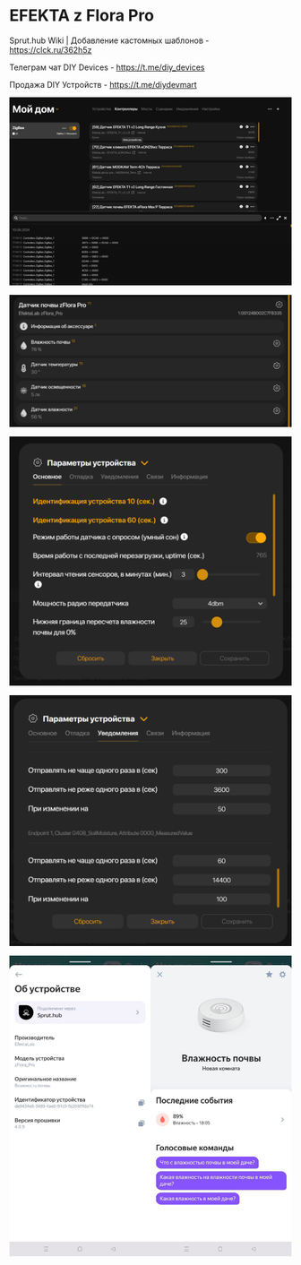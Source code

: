 # EFEKTA z Flora Pro

Sprut.hub Wiki | Добавление кастомных шаблонов - https://clck.ru/362h5z

Телеграм чат DIY Devices - https://t.me/diy_devices

Продажа DIY Устройств - https://t.me/diydevmart

![EFEKTA zFlora Pro](https://raw.githubusercontent.com/smartboxchannel/EFEKTA-zFlora-Pro/main/Images/05.gif) 

![EFEKTA zFlora Pro](https://raw.githubusercontent.com/smartboxchannel/EFEKTA-zFlora-Pro/main/Images/01.png) 

![EFEKTA zFlora Pro](https://raw.githubusercontent.com/smartboxchannel/EFEKTA-zFlora-Pro/main/Images/02.png) 

![EFEKTA zFlora Pro](https://raw.githubusercontent.com/smartboxchannel/EFEKTA-zFlora-Pro/main/Images/03.png) 

![EFEKTA zFlora Pro](https://raw.githubusercontent.com/smartboxchannel/EFEKTA-zFlora-Pro/main/Images/04.png) 

